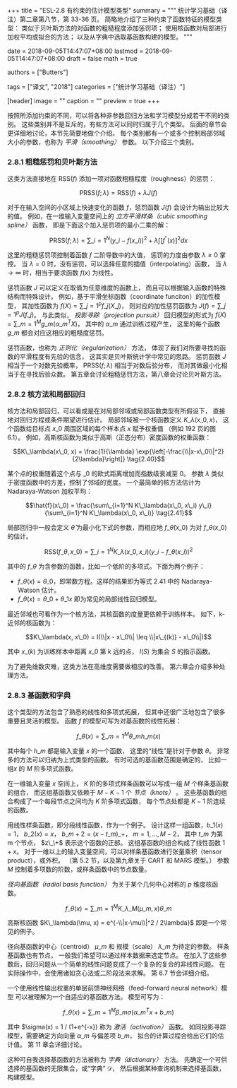 +++
title = "ESL-2.8 有约束的估计模型类型"
summary = """
统计学习基础（译注）第二章第八节，第 33-36 页。
简略地介绍了三种约束了函数特征的模型类型：
类似于贝叶斯方法的对函数的粗糙程度添加惩罚项；
使用核函数对局部进行加权平均或拟合的方法；
以及从字典中选取基函数构建的模型。
"""

date = 2018-09-05T14:47:07+08:00
lastmod = 2018-09-05T14:47:07+08:00
draft = false
math = true

authors = ["Butters"]

tags = ["译文", "2018"]
categories = ["统计学习基础（译注）"]

[header]
image = ""
caption = ""
preview = true
+++

按照所添加约束的不同，可以将各种非参数回归方法和学习模型分成若干不同的类别。
这些类别并不是互斥的，有些方法可以同时归属于几个类型。
后面的章节会更详细地讨论，本节先简要地做个介绍。
每个类别都有一个或多个控制局部邻域大小的参数，也称为 *平滑（smoothing）* 参数。
以下介绍三个类别。

### 2.8.1 粗糙惩罚和贝叶斯方法

这类方法直接地在 $\text{RSS}(f)$ 添加一项对函数粗糙程度（roughness）的惩罚：

$$\text{PRSS}(f;\lambda) = \text{RSS}(f) + \lambda J(f) \tag{2.38}$$

对于在输入空间的小区域上快速变化的函数 $f$，惩罚函数 $J(f)$ 会设计为输出比较大的值。
例如，在一维输入变量空间上的 *立方平滑样条（cubic smoothing spline）* 函数，
即是下面这个加入惩罚项的最小二乘的解：

$$\text{PRSS}(f;\lambda) = \sum\_{i=1}^N (y\_i-f(x\_i))^2 +
\lambda \int [f^{\prime\prime}(x)]^2 dx \tag{2.39}$$

这里的粗糙惩罚项控制着函数 $f$ 二阶导数中的大值，
惩罚的力度由参数 $\lambda\geq 0$ 掌控。
当 $\lambda=0$ 时，没有惩罚，可以选择任意的插值（interpolating）函数，
当 $\lambda\rightarrow\infty$ 时，相当于要求函数 $f(x)$ 为线性。

惩罚函数 $J$ 可以定义在取值为任意维度的函数上，
而且可以根据输入函数的特殊结构而特殊设计。
例如，基于平滑坐标函数（coordinate funciton）的加性模型，
其加性函数为 $f(X) = \sum\_{j=1}^p f\_j(X\_j)$，
则对应的加性惩罚函数为 $J(f) = \sum\_{j=1}^p J(f\_j)$。
与此类似， *投影寻踪（projection pursuit）* 回归模型的形式为
$f(X) = \sum\_{m=1}^M g\_m(\alpha\_m^TX)$，
其中的 $\alpha\_m$ 通过训练过程产生，
这里的每个函数 $g\_m$ 都会对应这相应的粗糙度惩罚。

惩罚函数，也称为 *正则化（regularization）* 方法，
体现了我们对所要寻找的函数的平滑程度有先验的信念，
这其实是贝叶斯统计学中常见的思路。
惩罚函数 $J$ 相当于一个对数先验概率，
$\text{PRSS}(f;\lambda)$ 相当于对数后验分布，
而对其做最小化相当于在寻找后验众数。
第五章会讨论粗糙惩罚方法，第八章会讨论贝叶斯方法。

### 2.8.2 核方法和局部回归

核方法和局部回归，可以看成是在对局部邻域或局部函数类型有所假设下，
直接地对回归方程或条件期望进行估计。
局部邻域被一个核函数定义 $K\_\lambda(x\_0, x)$，
这个函数给目标点 $x\_0$ 周围区域的每个样本点 $x$ 赋予权重值
（例如 192 页的图 6.1）。
例如，高斯核函数为类似于高斯（正态分布）密度函数的权重函数：

$$K\_\lambda(x\_0, x) = \frac{1}{\lambda}
\exp{\left[-\frac{\\|x-x\_0\\|^2}{2\lambda}\right]}
\tag{2.40}$$

某个点的权重随着这个点与 $\_0$ 的欧式距离增加而指数级衰减至 0。
参数 $\lambda$ 类似于密度函数中的方差，控制了邻域的宽度。
一个最简单的核方法估计为 Nadaraya-Watson 加权平均：

$$\hat{f}(x\_0) = \frac{\sum\_{i=1}^N K\_\lambda(x\_0, x\_i) y\_i}
{\sum\_{i=1}^N K\_\lambda(x\_0, x\_i)}
\tag{2.41}$$

局部回归中一般会定义 $\hat{\theta}$ 为最小化下式的参数，而相应地
$f\_\hat{\theta}(x\_0)$ 为对 $f\_\theta(x\_0)$ 的估计。

$$\text{RSS}(f\_\theta, x\_0) =
\sum\_{i=1}^N K\_\lambda(x\_0, x\_i) (y\_i - f\_\theta(x\_i))^2
\tag{2.42}$$

其中的 $f\_\theta$ 为含参数的函数，比如一个低阶的多项式。下面为两个例子：

- $f\_\theta(x) = \theta\_0$，即常数方程。这样的结果即为等式 2.41 中的
  Nadaraya-Watson 估计。
- $f\_\theta(x) = \theta\_0 + \theta\_1 x$ 即为常见的局部线性回归模型。

最近邻域也可看作为一个核方法，其核函数的度量更依赖于训练样本。
如下，k-近邻的核函数为：

$$K\_\lambda(x, x\_0) =
I(\\|x - x\_0\\| \leq \\|x\_{(k)} - x\_0\\|)$$

其中 $x\_{(k)}$ 为训练样本中距离 $x\_0$ 第 k 远的点，
$I(S)$ 为集合 $S$ 的指示函数。

为了避免维数灾难，这类方法在高维度需要做相应的改善。
第六章会介绍多种处理方法。

### 2.8.3 基函数和字典

这个类型的方法包含了熟悉的线性和多项式拓展，
但其中还很广泛地包含了很多重要且灵活的模型。
函数 $f$ 的模型可写为对基函数的线性拓展：

$$ f\_\theta(x) = \sum\_{m=1}^M \theta\_m h\_m(x)
\tag{2.43}$$

其中每个 $h\_m$ 都是输入变量 $x$ 的一个函数，
这里的“线性”是针对于参数 $\theta$。
非常多的方法可以归纳为上式类型的函数。
有时可选的基函数范围是确定的，
比如一组$x$ 的 $M$ 阶多项式函数。

在一维输入变量 $x$ 空间上，
$K$ 阶的多项式样条函数可以写成一组 $M$ 个样条基函数的组合，
而这组基函数又依赖于 $M-K-1$ 个 *节点（knots）* 。
这些基函数的组合构成了一个每段节点之间均为 $K$ 阶多项式函数，
每个节点处都是 $K-1$ 阶连续的函数。

用线性样条函数，即分段线性函数，作为一个例子。
设计这样一组函数，$b\_1(x) = 1$，
$b\_2(x) = x$，
$b\_{m+2} = (x - t\_m)\_+$，
$m = 1,\dots,M-2$，
其中 $t\_m$ 为第 m 个节点，
$z\_\+$ 表示这个函数的正部。
这组基函数的组合构成了线性函数 $1+x$。
对于一维以上的输入变量空间，可以对样条基函数进行张量乘积（tensor product），或外积。
（第 5.2 节，以及第九章关于 CART 和 MARS 模型。）
参数 $M$ 控制着多项数的阶数，或样条函数中的节点数量。

*径向基函数（radial basis function）* 为关于某个几何中心对称的 $p$ 维度核函数。

$$ f\_\theta(x) = \sum\_{m=1}^M K\_{\lambda\_M}(\mu\_m, x) \theta\_m
\tag{2.44}$$

高斯核函数 $K\_\lambda(\mu, x) = e^{-\\|x-\mu\\|^2 / 2\lambda}$ 即是一个常见的例子。

径向基函数的中心（centroid） $\mu\_m$ 和 规模（scale） $\lambda\_m$ 为待定的参数。
样条基函数也有节点，
一般我们希望可以通过样本数据来选定节点。
在加入了这些参数后，回归问题从一个简单的线性问题变成了一个复杂的复合的非线性问题。
在实际操作中，会使用诸如贪心法或二阶段法来求解。
第 6.7 节会详细介绍。

一个使用线性输出权重的单层前馈神经网络（feed-forward neural network）模型
可以被理解为一个自适应的基函数方法。
模型可写为：

$$ f\_\theta(x) = \sum\_{m=1}^M \beta\_m \sigma(\alpha\_m^T x + b\_m)
\tag{2.45}$$

其中 $\sigma(x) = 1 / (1+e^{-x}) 称为 *激活（activation）* 函数。
如同投影寻踪模型，需要确定方向向量 $\alpha\_m$ 与偏差项 $b\_m$，
拟合的计算过程会给出它们的估计值。
第 11 章会详细讨论。

这种可自我选择基函数的方法被称为 *字典（dictionary）* 方法。
先确定一个可供选择的基函数的无限集合，或“字典” $\mathcal{D}$，
然后根据某种查询机制来选择基函数，构建模型。